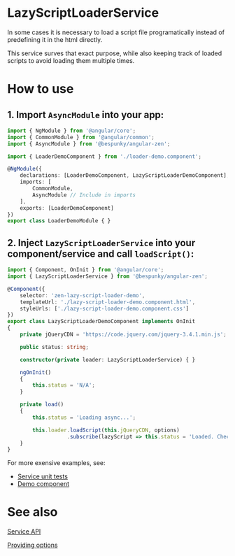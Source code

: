 # LazyScriptLoaderService
In some cases it is necessary to load a script file programatically instead of predefining it in the html directly.

This service surves that exact purpose, while also keeping track of loaded scripts to avoid loading them multiple times.

# How to use
## 1. Import `AsyncModule` into your app:
```typescript
import { NgModule } from '@angular/core';
import { CommonModule } from '@angular/common';
import { AsyncModule } from '@bespunky/angular-zen';

import { LoaderDemoComponent } from './loader-demo.component';

@NgModule({
    declarations: [LoaderDemoComponent, LazyScriptLoaderDemoComponent],
    imports: [
        CommonModule,
        AsyncModule // Include in imports
    ],
    exports: [LoaderDemoComponent]
})
export class LoaderDemoModule { }

```

## 2. Inject `LazyScriptLoaderService` into your component/service and call `loadScript()`:

```typescript
import { Component, OnInit } from '@angular/core';
import { LazyScriptLoaderService } from '@bespunky/angular-zen';

@Component({
    selector: 'zen-lazy-script-loader-demo',
    templateUrl: './lazy-script-loader-demo.component.html',
    styleUrls: ['./lazy-script-loader-demo.component.css']
})
export class LazyScriptLoaderDemoComponent implements OnInit
{
    private jQueryCDN = 'https://code.jquery.com/jquery-3.4.1.min.js';

    public status: string;

    constructor(private loader: LazyScriptLoaderService) { }

    ngOnInit()
    {
        this.status = 'N/A';
    }

    private load()
    {
        this.status = 'Loading async...';

        this.loader.loadScript(this.jQueryCDN, options)
                   .subscribe(lazyScript => this.status = 'Loaded. Check <head> element.');
    }
}
```

For more exensive examples, see:
* [Service unit tests](https://dev.azure.com/BeSpunky/BeSpunky%20Libraries/_git/angular-zen?path=%2Fprojects%2Fbespunky%2Fangular-zen%2Fsrc%2Flib%2Floader%2FLazyScriptLoader%2Flazy-script-loader.service.spec.ts&version=GBmaster)
* [Demo component](https://dev.azure.com/BeSpunky/BeSpunky%20Libraries/_git/angular-zen?path=%2Fprojects%2Fdemo%2Fsrc%2Fapp%2Fmodules%2Floader-demo%2Flazy-script-loader-demo&version=GBmaster)

# See also
[Service API](https://dev.azure.com/BeSpunky/BeSpunky%20Libraries/_git/angular-zen?path=%2Fprojects%2Fbespunky%2Fangular-zen%2Fsrc%2Flib%2Floader%2FLazyScriptLoader%2Flazy-script-loader.service.ts&version=GBmaster)

[Providing options](LazyScriptLoaderService/Options)